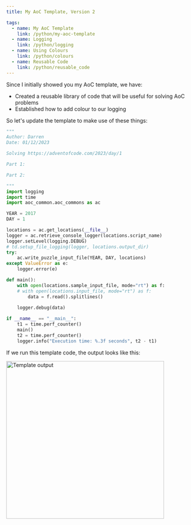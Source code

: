 ```yaml
---
title: My AoC Template, Version 2

tags: 
  - name: My AoC Template
    link: /python/my-aoc-template
  - name: Logging
    link: /python/logging
  - name: Using Colours
    link: /python/colours
  - name: Reusable Code
    link: /python/reusable_code
---
```

Since I initially showed you my AoC template, we have:

- Created a reusable library of code that will be useful for solving AoC problems
- Established how to add colour to our logging

So let's update the template to make use of these things:

```python
"""
Author: Darren
Date: 01/12/2023

Solving https://adventofcode.com/2023/day/1

Part 1:

Part 2:

"""
import logging
import time
import aoc_common.aoc_commons as ac

YEAR = 2017
DAY = 1

locations = ac.get_locations(__file__)
logger = ac.retrieve_console_logger(locations.script_name)
logger.setLevel(logging.DEBUG)
# td.setup_file_logging(logger, locations.output_dir)
try:
    ac.write_puzzle_input_file(YEAR, DAY, locations)
except ValueError as e:
    logger.error(e)

def main():
    with open(locations.sample_input_file, mode="rt") as f:
    # with open(locations.input_file, mode="rt") as f:        
        data = f.read().splitlines()
        
    logger.debug(data)

if __name__ == "__main__":
    t1 = time.perf_counter()
    main()
    t2 = time.perf_counter()
    logger.info("Execution time: %.3f seconds", t2 - t1)
```

If we run this template code, the output looks like this:

<img src="{{'/assets/images/template2-output.png' | relative_url }}" alt="Template output" width="420px" />

